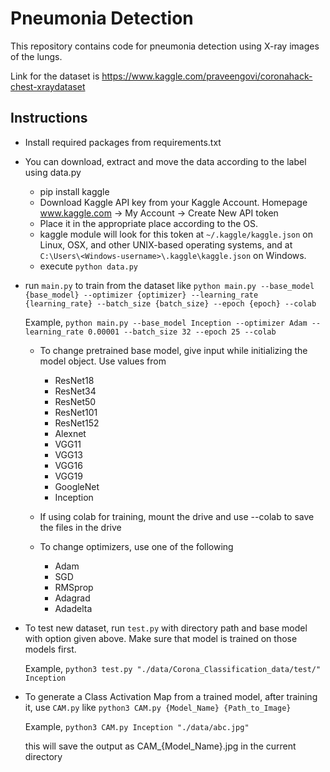 # Pneumonia  Detection

This repository contains code for pneumonia detection using X-ray images of the lungs.

Link for the dataset is https://www.kaggle.com/praveengovi/coronahack-chest-xraydataset

## Instructions

- Install required packages from requirements.txt

- You can download, extract and move the data according to the label using data.py
    - pip install kaggle
    - Download Kaggle API key from your Kaggle Account. Homepage www.kaggle.com -> My Account -> Create New API token
    - Place it in the appropriate place according to the OS.
    - kaggle module will look for this token at ```~/.kaggle/kaggle.json``` on Linux, OSX, and other UNIX-based operating systems, and at ```C:\Users\<Windows-username>\.kaggle\kaggle.json``` on Windows.
    - execute ```python data.py```

- run ```main.py``` to train from the dataset like ```python main.py --base_model {base_model} --optimizer {optimizer} --learning_rate {learning_rate} --batch_size {batch_size} --epoch {epoch} --colab```

    Example, ```python main.py --base_model Inception --optimizer Adam --learning_rate 0.00001 --batch_size 32 --epoch 25 --colab```

    - To change pretrained base model, give input while initializing the model object. Use values from 
        - ResNet18 
        - ResNet34
        - ResNet50
        - ResNet101
        - ResNet152
        - Alexnet 
        - VGG11
        - VGG13
        - VGG16
        - VGG19
        - GoogleNet
        - Inception

    - If using colab for training, mount the drive and use --colab to save the files in the drive

    - To change optimizers, use one of the following
        - Adam
        - SGD
        - RMSprop
        - Adagrad
        - Adadelta

- To test new dataset, run ```test.py``` with directory path and base model with option given above. Make sure that model is trained on those models first. 

    Example, ```python3 test.py "./data/Corona_Classification_data/test/" Inception``` 
    
    
- To generate a Class Activation Map from a trained model, after training it, use ```CAM.py``` like ```python3 CAM.py {Model_Name} {Path_to_Image}```
    
    Example, ```python3 CAM.py Inception "./data/abc.jpg"```
    
    this will save the output as CAM_{Model_Name}.jpg in the current directory
